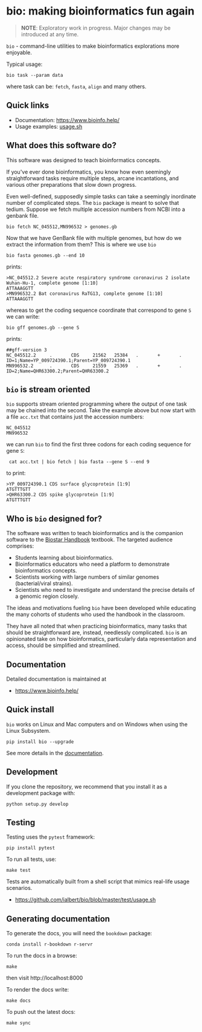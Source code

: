 # bio: making bioinformatics fun again

> **NOTE**: Exploratory work in progress. Major changes may be introduced at any time.

`bio` - command-line utilities to make bioinformatics explorations more enjoyable.

Typical usage:

    bio task --param data

where task can be: `fetch`, `fasta`, `align` and many others.

## Quick links

* Documentation: https://www.bioinfo.help/
* Usage examples: [usage.sh][usage]

[docs]: https://ialbert.github.io/bio/
[usage]: https://github.com/ialbert/bio/blob/master/test/usage.sh

## What does this software do?

This software was designed to teach bioinformatics concepts.

If you've ever done bioinformatics, you know how even seemingly straightforward tasks require multiple steps, arcane incantations, and various other preparations that slow down progress. 

Even well-defined, supposedly simple tasks can take a seemingly inordinate number of complicated steps. The `bio` package is meant to solve that tedium. Suppose we fetch multiple accession numbers from NCBI into a genbank file.

    bio fetch NC_045512,MN996532 > genomes.gb

Now that we have GenBank file with multiple genomes, but how do we extract the information from them? This is where we use `bio`

    bio fasta genomes.gb --end 10

prints:

    >NC_045512.2 Severe acute respiratory syndrome coronavirus 2 isolate Wuhan-Hu-1, complete genome [1:10]
    ATTAAAGGTT
    >MN996532.2 Bat coronavirus RaTG13, complete genome [1:10]
    ATTAAAGGTT

whereas to get the coding sequence coordinate that correspond to gene `S` we can write:
 
    bio gff genomes.gb --gene S 

prints:

    ##gff-version 3
    NC_045512.2     .       CDS     21562   25384   .       +       .       ID=1;Name=YP_009724390.1;Parent=YP_009724390.1
    MN996532.2      .       CDS     21559   25369   .       +       .       ID=2;Name=QHR63300.2;Parent=QHR63300.2

## `bio` is stream oriented

`bio` supports stream oriented programming where the output of one task may be chained into the second. Take the example above
but now start with a file `acc.txt` that contains just the accession numbers:

    NC_045512
    MN996532

we can run `bio` to find the first three codons for each coding sequence for gene `S`:

     cat acc.txt | bio fetch | bio fasta --gene S --end 9

to print:

    >YP_009724390.1 CDS surface glycoprotein [1:9]
    ATGTTTGTT
    >QHR63300.2 CDS spike glycoprotein [1:9]
    ATGTTTGTT

## Who is `bio` designed for?

The software was written to teach bioinformatics and is the companion software to the [Biostar Handbook][handbook] textbook. The targeted audience comprises:

- Students learning about bioinformatics.
- Bioinformatics educators who need a platform to demonstrate bioinformatics concepts. 
- Scientists working with large numbers of similar genomes (bacterial/viral strains).
- Scientists who need to investigate and understand the precise details of a genomic region closely.

The ideas and motivations fueling `bio` have been developed while educating the many cohorts of students who used the handbook in the classroom. 

They have all noted that when practicing bioinformatics, many tasks that should be straightforward are, instead, needlessly complicated. `bio` is an opinionated take on how bioinformatics, particularly data representation and access, should be simplified and streamlined.

[handbook]: https://www.biostarhandbook.com/

## Documentation

Detailed documentation is maintained at

* https://www.bioinfo.help/

## Quick install
    
`bio` works on Linux and Mac computers and on Windows when using the Linux Subsystem. 

    pip install bio --upgrade
            
See more details in the [documentation][docs].

## Development

If you clone the repository, we recommend that you install it as a development package with:

    python setup.py develop
    
## Testing

Testing uses the `pytest` framework:

    pip install pytest

To run all tests, use:

    make test
    
Tests are automatically built from a shell script that mimics real-life usage scenarios.

* https://github.com/ialbert/bio/blob/master/test/usage.sh

## Generating documentation

To generate the docs, you will need the `bookdown` package:

    conda install r-bookdown r-servr
    
To run the docs in a browse:
    
    make 
    
then visit http://localhost:8000

To render the docs write:

    make docs

To push out the latest docs:    
    
    make sync
